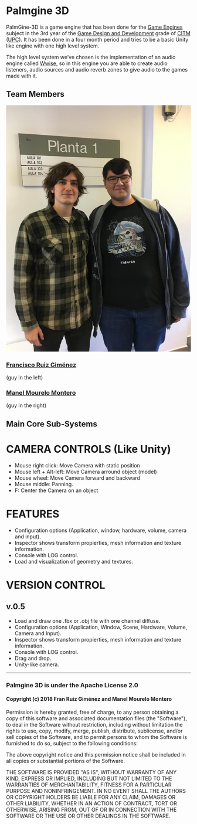 # Palmgine 3D
PalmGine-3D is a game engine that has been done for the [Game Engines](https://www.upc.edu/estudispdf/guia_docent.php?codi=804246&lang=ing) subject in the 3rd year of the [Game Design and Development](https://www.citm.upc.edu/ing/estudis/graus-videojocs/) grade of [CITM](https://www.citm.upc.edu/ing/) ([UPC](https://www.upc.edu/en?set_language=en)). It has been done in a four month period and tries to be a basic Unity like engine with one high level system.

The high level system we’ve chosen is the implementation of an audio engine called [Wwise]( https://www.audiokinetic.com/products/wwise/), so in this engine you are able to create audio listeners, audio sources and audio reverb zones to give audio to the games made with it.

## Team Members
!["TeamPhoto"](TemPhoto.png)

### [Francisco Ruiz Giménez](https://github.com/botttos)

(guy in the left)

### [Manel Mourelo Montero](https://github.com/manelmourelo)

(guy in the right)

## Main Core Sub-Systems

# CAMERA CONTROLS (Like Unity)

- Mouse right click: Move Camera with static position
- Mouse left + Alt-left: Move Camera arround object (model)
- Mouse wheel: Move Camera forward and backward
- Mouse middle: Panning.
- F: Center the Camera on an object

# FEATURES

- Configuration options (Application, window, hardware, volume, camera and input).
- Inspector shows transform propierties, mesh information and texture information.
- Console with LOG control.
- Load and visualization of geometry and textures.

# VERSION CONTROL
## v.0.5
- Load and draw one .fbx or .obj file with one channel diffuse.
- Configuration options (Application, Window, Scene, Hardware, Volume, Camera and Input).
- Inspector shows transform propierties, mesh information and texture information.
- Console with LOG control.
- Drag and drop.
- Unity-like camera.

---

### Palmgine 3D is under the Apache License 2.0

#### Copyright (c) 2018 Fran Ruiz Giménez and Manel Mourelo Montero

Permission is hereby granted, free of charge, to any person obtaining a copy
of this software and associated documentation files (the "Software"), to deal
in the Software without restriction, including without limitation the rights
to use, copy, modify, merge, publish, distribute, sublicense, and/or sell
copies of the Software, and to permit persons to whom the Software is
furnished to do so, subject to the following conditions:

The above copyright notice and this permission notice shall be included in all
copies or substantial portions of the Software.

THE SOFTWARE IS PROVIDED "AS IS", WITHOUT WARRANTY OF ANY KIND, EXPRESS OR
IMPLIED, INCLUDING BUT NOT LIMITED TO THE WARRANTIES OF MERCHANTABILITY,
FITNESS FOR A PARTICULAR PURPOSE AND NONINFRINGEMENT. IN NO EVENT SHALL THE
AUTHORS OR COPYRIGHT HOLDERS BE LIABLE FOR ANY CLAIM, DAMAGES OR OTHER
LIABILITY, WHETHER IN AN ACTION OF CONTRACT, TORT OR OTHERWISE, ARISING FROM,
OUT OF OR IN CONNECTION WITH THE SOFTWARE OR THE USE OR OTHER DEALINGS IN THE
SOFTWARE.
